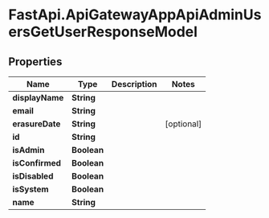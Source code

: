 # FastApi.ApiGatewayAppApiAdminUsersGetUserResponseModel

## Properties

Name | Type | Description | Notes
------------ | ------------- | ------------- | -------------
**displayName** | **String** |  | 
**email** | **String** |  | 
**erasureDate** | **String** |  | [optional] 
**id** | **String** |  | 
**isAdmin** | **Boolean** |  | 
**isConfirmed** | **Boolean** |  | 
**isDisabled** | **Boolean** |  | 
**isSystem** | **Boolean** |  | 
**name** | **String** |  | 


